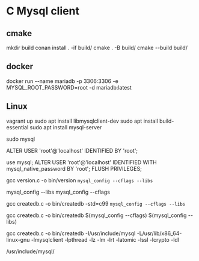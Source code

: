 # C Mysql client

## cmake

mkdir build
conan install . -if build/
cmake . -B build/
cmake --build build/

## docker

docker run --name mariadb -p 3306:3306 -e MYSQL_ROOT_PASSWORD=root -d mariadb:latest

## Linux 

vagrant up
sudo apt install libmysqlclient-dev
sudo apt install build-essential
sudo apt install mysql-server

sudo mysql

ALTER USER 'root'@'localhost' IDENTIFIED BY 'root';

use mysql;
ALTER USER 'root'@'localhost' IDENTIFIED WITH mysql_native_password BY 'root';
FLUSH PRIVILEGES;

gcc version.c -o bin/version  `mysql_config --cflags --libs`

mysql_config --libs
mysql_config --cflags

gcc createdb.c -o bin/createdb -std=c99  `mysql_config --cflags --libs` 

gcc createdb.c -o bin/createdb $(mysql_config --cflags) $(mysql_config --libs)

gcc createdb.c -o bin/createdb -I/usr/include/mysql  -L/usr/lib/x86_64-linux-gnu -lmysqlclient -lpthread -lz -lm -lrt -latomic -lssl -lcrypto -ldl

/usr/include/mysql/